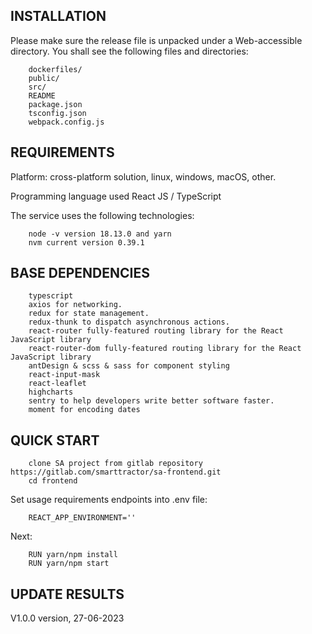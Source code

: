INSTALLATION
------------

Please make sure the release file is unpacked under a Web-accessible
directory. You shall see the following files and directories:

        dockerfiles/  
        public/    
        src/       
        README               
        package.json         
        tsconfig.json
        webpack.config.js

REQUIREMENTS
------------
Platform: cross-platform solution, linux, windows, macOS, other.

Programming language used React JS / TypeScript

The service uses the following technologies:

        node -v version 18.13.0 and yarn
        nvm current version 0.39.1


BASE DEPENDENCIES
-----------------

        typescript
        axios for networking.
        redux for state management.
        redux-thunk to dispatch asynchronous actions.
        react-router fully-featured routing library for the React JavaScript library
        react-router-dom fully-featured routing library for the React JavaScript library
        antDesign & scss & sass for component styling
        react-input-mask
        react-leaflet
        highcharts
        sentry to help developers write better software faster.
        moment for encoding dates

QUICK START
-----------

        clone SA project from gitlab repository https://gitlab.com/smarttractor/sa-frontend.git 
        cd frontend

Set usage requirements endpoints into .env file:

        REACT_APP_ENVIRONMENT=''

Next:

        RUN yarn/npm install
        RUN yarn/npm start

UPDATE RESULTS
-----------
V1.0.0 version, 27-06-2023
